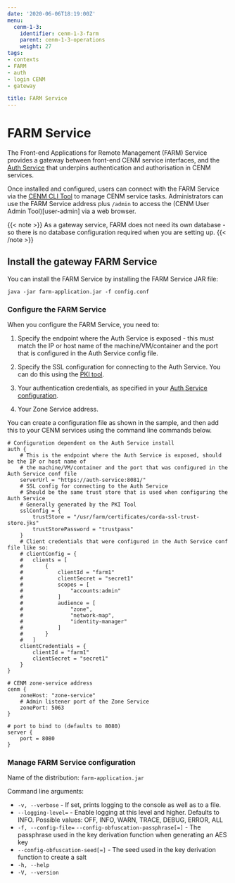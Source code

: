 ```yaml
---
date: '2020-06-06T18:19:00Z'
menu:
  cenm-1-3:
    identifier: cenm-1-3-farm
    parent: cenm-1-3-operations
    weight: 27
tags:
- contexts
- FARM
- auth
- login CENM
- gateway

title: FARM Service
---
```


# FARM Service

The Front-end Applications for Remote Management (FARM) Service provides a gateway between front-end CENM service interfaces, and the [Auth Service](auth-service.md) that underpins authentication and authorisation in CENM services.

Once installed and configured, users can connect with the FARM Service via the [CENM CLI Tool](cenm-cli-tool.md) to manage CENM service tasks. Administrators can use the FARM Service address plus `/admin` to access the (CENM User Admin Tool)[user-admin] via a web browser.

{{< note >}}
As a gateway service, FARM does not need its own database - so there is no database configuration required when you are setting up.
{{< /note >}}

## Install the gateway FARM Service

You can install the FARM Service by installing the FARM Service JAR file:

`java -jar farm-application.jar -f config.conf`

### Configure the FARM Service

When you configure the FARM Service, you need to:

1. Specify the endpoint where the Auth Service is exposed - this must match the IP or host name of the machine/VM/container and the port that is configured in the Auth Service config file.

2. Specify the SSL configuration for connecting to the Auth Service. You can do this using the [PKI tool](pki-tool.md).

3. Your authentication credentials, as specified in your [Auth Service configuration](auth-service.md).

4. Your Zone Service address.

You can create a configuration file as shown in the sample, and then add this to your CENM services using the command line commands below.

```
# Configuration dependent on the Auth Service install
auth {
    # This is the endpoint where the Auth Service is exposed, should be the IP or host name of
    # the machine/VM/container and the port that was configured in the Auth Service conf file
    serverUrl = "https://auth-service:8081/"
    # SSL config for connecting to the Auth Service
    # Should be the same trust store that is used when configuring the Auth Service
    # Generally generated by the PKI Tool
    sslConfig = {
        trustStore = "/usr/farm/certificates/corda-ssl-trust-store.jks"
        trustStorePassword = "trustpass"
    }
    # Client credentials that were configured in the Auth Service conf file like so:
    # clientConfig = {
    #   clients = [
    #       {
    #           clientId = "farm1"
    #           clientSecret = "secret1"
    #           scopes = [
    #               "accounts:admin"
    #           ]
    #           audience = [
    #               "zone",
    #               "network-map",
    #               "identity-manager"
    #           ]
    #       }
    #   ]
    clientCredentials = {
        clientId = "farm1"
        clientSecret = "secret1"
    }
}

# CENM zone-service address
cenm {
    zoneHost: "zone-service"
    # Admin listener port of the Zone Service
    zonePort: 5063
}

# port to bind to (defaults to 8080)
server {
    port = 8080
}
```

### Manage FARM Service configuration

Name of the distribution: `farm-application.jar`

Command line arguments:

* `-v, --verbose` - If set, prints logging to the console as well as to a file.
* `--logging-level=` - Enable logging at this level and higher. Defaults to INFO. Possible values: OFF, INFO, WARN, TRACE, DEBUG, ERROR, ALL
* `-f, --config-file=` `--config-obfuscation-passphrase[=]` - The passphrase used in the key derivation function when generating an AES key
* `--config-obfuscation-seed[=]` - The seed used in the key derivation function to create a salt
* `-h, --help`
* `-V, --version`
